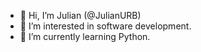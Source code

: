 - 👋 Hi, I’m Julian (@JulianURB)
- 👀 I’m interested in software development.
- 🌱 I’m currently learning Python.


<!---
JulianURB/JulianURB is a ✨ special ✨ repository because its `README.md` (this file) appears on your GitHub profile.
You can click the Preview link to take a look at your changes.
--->
